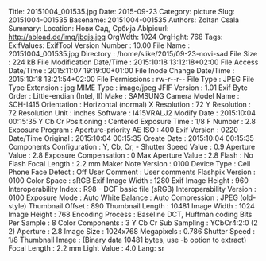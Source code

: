 Title: 20151004_001535.jpg
Date: 2015-09-23
Category: picture
Slug: 20151004-001535
Basename: 20151004-001535
Authors: Zoltan Csala
Summary:
Location: Нови Сад, Србија
Ablpicurl: http://abload.de/img/jbqjs.jpg
OrgWdth: 1024
OrgHght: 768
Tags:
ExifValues: ExifTool Version Number : 10.00
            File Name : 20151004_001535.jpg
            Directory : /home/slike/2015/09-23-novi-sad
            File Size : 224 kB
            File Modification Date/Time : 2015:10:18 13:12:18+02:00
            File Access Date/Time : 2015:11:07 19:19:00+01:00
            File Inode Change Date/Time : 2015:10:18 13:21:54+02:00
            File Permissions : rw-r--r--
            File Type : JPEG
            File Type Extension : jpg
            MIME Type : image/jpeg
            JFIF Version : 1.01
            Exif Byte Order : Little-endian (Intel, II)
            Make : SAMSUNG
            Camera Model Name : SCH-I415
            Orientation : Horizontal (normal)
            X Resolution : 72
            Y Resolution : 72
            Resolution Unit : inches
            Software : I415VRALJ2
            Modify Date : 2015:10:04 00:15:35
            Y Cb Cr Positioning : Centered
            Exposure Time : 1/8
            F Number : 2.8
            Exposure Program : Aperture-priority AE
            ISO : 400
            Exif Version : 0220
            Date/Time Original : 2015:10:04 00:15:35
            Create Date : 2015:10:04 00:15:35
            Components Configuration : Y, Cb, Cr, -
            Shutter Speed Value : 0.9
            Aperture Value : 2.8
            Exposure Compensation : 0
            Max Aperture Value : 2.8
            Flash : No Flash
            Focal Length : 2.2 mm
            Maker Note Version : 0100
            Device Type : Cell Phone
            Face Detect : Off
            User Comment : User comments
            Flashpix Version : 0100
            Color Space : sRGB
            Exif Image Width : 1280
            Exif Image Height : 960
            Interoperability Index : R98 - DCF basic file (sRGB)
            Interoperability Version : 0100
            Exposure Mode : Auto
            White Balance : Auto
            Compression : JPEG (old-style)
            Thumbnail Offset : 890
            Thumbnail Length : 10481
            Image Width : 1024
            Image Height : 768
            Encoding Process : Baseline DCT, Huffman coding
            Bits Per Sample : 8
            Color Components : 3
            Y Cb Cr Sub Sampling : YCbCr4:2:0 (2 2)
            Aperture : 2.8
            Image Size : 1024x768
            Megapixels : 0.786
            Shutter Speed : 1/8
            Thumbnail Image : (Binary data 10481 bytes, use -b option to extract)
            Focal Length : 2.2 mm
            Light Value : 4.0
Lang: sr

